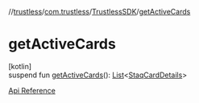 //[trustless](../../../index.md)/[com.trustless](../index.md)/[TrustlessSDK](index.md)/[getActiveCards](get-active-cards.md)

# getActiveCards

[kotlin]\
suspend fun [getActiveCards](get-active-cards.md)(): [List](https://kotlinlang.org/api/latest/jvm/stdlib/kotlin.collections/-list/index.html)&lt;[StaqCardDetails](../../com.trustless.requests.cards/-staq-card-details/index.md)&gt;

[Api Reference](https://developer.staq.io/docs/apis/cards#/Cards/List%20all%20cards)
